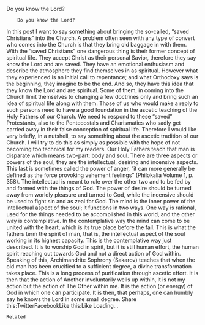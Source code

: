 Do you know the Lord?

		Do you know the Lord?
In this post I want to say something about bringing the so-called, “saved Christians” into the Church. A problem often seen with any type of convert who comes into the Church is that they bring old baggage in with them. With the “saved Christians” one dangerous thing is their former concept of spiritual life. They accept Christ as their personal Savior, therefore they say know the Lord and are saved. They have an emotional enthusiasm and describe the atmosphere they find themselves in as spiritual. However what they experienced is an initial call to repentance; and what Orthodoxy says is the beginning, they imagine to be the end. And so, they have this idea that they know the Lord and are spiritual. Some of them, in coming into the Church limit themselves to changing a few doctrines only and bring such an idea of spiritual life along with them.
Those of us who would make a reply to such persons need to have a good foundation in the ascetic teaching of the Holy Fathers of our Church. We need to respond to these “saved” Protestants, also to the Pentecostals and Charismatics who sadly get carried away in their false conception of spiritual life. Therefore I would like very briefly, in a nutshell, to say something about the ascetic tradition of our Church.
I will try to do this as simply as possible with the hope of not becoming too technical for my readers. Our Holy Fathers teach that man is disparate which means two-part: body and soul. There are three aspects or powers of the soul, they are the intellectual, desiring and incensive aspects. This last is sometimes called the power of anger, “it can more generally be defined as the force provoking vehement feelings” (Philokalia Volume 1, p. 358). The intellectual is meant to rule over the other two and to be fed by and formed with the things of God. The power of desire should be turned away from worldly pleasure and turned to God, while the incensive should be used to fight sin and as zeal for God.
The mind is the inner power of the intellectual aspect of the soul; it functions in two ways. One way is rational, used for the things needed to be accomplished in this world, and the other way is contemplative. In the contemplative way the mind can come to be united with the heart, which is its true place before the fall. This is what the fathers term the spirit of man, that is, the intellectual aspect of the soul working in its highest capacity. This is the contemplative way just described. It is to worship God in spirit, but it is still human effort, the human spirit reaching out towards God and not a direct action of God within. Speaking of this, Archimandrite Sophrony (Sakarov) teaches that when the old man has been crucified to a sufficient degree, a divine transformation takes place. This is a long process of purification through ascetic effort. It is then that the action of Another involuntarily wells up within, it is not my action but the action of The Other within me. It is the action (or energy) of God in which one can participate. It is then, that perhaps, one can humbly say he knows the Lord in some small degree.
Share this:TwitterFacebookLike this:Like Loading...

	Related
			